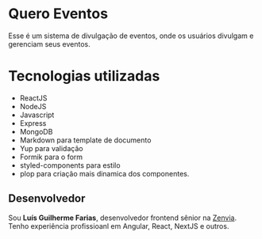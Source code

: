 # Quero Eventos

Esse é um sistema de divulgação de eventos, onde os usuários divulgam e gerenciam seus eventos.

# Tecnologias utilizadas

- ReactJS
- NodeJS
- Javascript
- Express
- MongoDB
- Markdown para template de documento
- Yup para validação
- Formik para o form
- styled-components para estilo
- plop para criação mais dinamica dos componentes.

## Desenvolvedor

Sou **Luís Guilherme Farias**, desenvolvedor frontend sênior na [Zenvia](https://zenvia.com). Tenho experiência profissioanl em Angular, React, NextJS e outros.